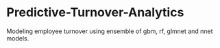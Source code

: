 # Predictive-Turnover-Analytics
Modeling employee turnover using ensemble of gbm, rf, glmnet and nnet models.  
